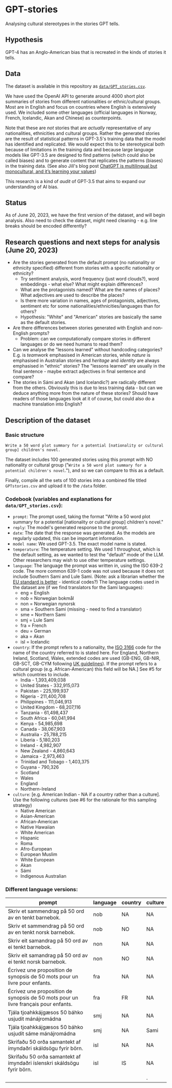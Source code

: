 # GPT-stories
Analysing cultural stereotypes in the stories GPT tells.

## Hypothesis
GPT-4 has an Anglo-American bias that is recreated in the kinds of stories it tells. 

## Data
The dataset is available in this repository as [`data/GPT_stories.csv`](https://github.com/MachineVisionUiB/GPT-stories/blob/main/data/GPT_stories.csv).

We have used the OpenAI API to generate around 4000 short plot summaries of stories from different nationalities or ethnic/cultural groups. Most are in English and focus on countries where English is extensively used. We included some other languages (official languages in Norway, French, Icelandic, Akan and Chinese) as counterpoints. 

Note that these are _not_ stories that are _actually_ representative of any nationalities, ethnicities and cultural groups. Rather the generated stories are the result of statistical patterns in GPT-3.5's training data that the model has identified and replicated. We would expect this to be stereotypical both because of limitations in the training data and because large language models like GPT-3.5 are designed to find patterns (which could also be called biases) and to generate content that replicates the patterns (biases) in the training data. (See also Jill's blog post [ChatGPT is multilingual but monocultural, and it’s learning your values](https://jilltxt.net/right-now-chatgpt-is-multilingual-but-monocultural-but-its-learning-your-values/))

This research is a kind of _audit_ of GPT-3.5 that aims to expand our understanding of AI bias. 

## Status 
As of June 20, 2023, we have the first version of the dataset, and will begin analysis. Also need to check the dataset, might need cleaning - e.g. line breaks should be encoded differently?

## Research questions and next steps for analysis (June 20, 2023)
- Are the stories generated from the default prompt (no nationality or ethnicity specified) different from stories with a specific nationality or ethnicity?
    - Try sentiment analysis, word frequency (just word clouds?), word embeddings - what else? What might explain differences?
    - What are the protagonists named? What are the names of places? What adjectives are used to describe the places?
    - Is there more variation in names, ages of protagonists, adjectives, sentiment etc for some nationalities/ethnicities/languages than for others?
    - Hypothesis: "White" and "American" stories are basically the same as the default stories.
- Are there differences between stories generated with English and non-English prompts?
    - Problem: can we computationally compare stories in different languages or do we need humans to read them?
- Can we analyse the "lessons learned" without handcoding categories? E.g. is _teamwork_ emphasised in American stories, while _nature_ is emphasised in Australian stories and _heritage_ and _identity_ are always emphasised in "ethnic" stories? The "lessons learned" are usually in the final sentence - maybe extract adjectives in final sentence and compare?
- The stories in Sámi and Akan (and Icelandic?) are radically different from the others. Obviously this is due to less training data - but can we deduce anything more from the nature of these stories? Should have readers of those languages look at it of course, but could also do a machine translation into English?
  
## Description of the dataset
### Basic structure
`Write a 50 word plot summary for a potential [nationality or cultural group] children's novel.`

The dataset includes 100 generated stories using this prompt with NO nationality or cultural group ("`Write a 50 word plot summary for a potential children's novel`."), and  so we can compare to this as a default. 

Finally, compile all the sets of 100 stories into a combined file titled `GPTstories.csv` and upload it to the `/data` folder.

### Codebook (variables and explanations for `data/GPT_stories.csv`):
  - `prompt`: The prompt used, taking the format "Write a 50 word plot summary for a potential [nationality or cultural group] children's novel."
  - `reply`: The model's generated response to the prompt.
  - `date`: The date that the response was generated. As the models are regularly updated, this can be important information.
  - `model name`: We used GPT-3.5. The exact model name is stated.
  - `temperature`: The temperature setting. We used 1 throughout, which is the default setting, as we wanted to test the "default" mode of the LLM. Other researchers may wish to use other temperature settings. 
  - `language`: The language the prompt was written in, using the ISO 639-2 code. The more common 639-1 code was not used because it does not include Southern Sami and Lule Sami. (Note: ask a librarian whether the [EU standard is better](https://op.europa.eu/en/web/eu-vocabularies/dataset/-/resource?uri=http://publications.europa.eu/resource/dataset/eurovoc) - identical codes?) The language codes used in the dataset are (if we find translators for the Sami languages):
      - eng = English
      - nob = Norwegian bokmål
      - non = Norwegian nynorsk
      - sma = Southern Sami (missing - need to find a translator)
      - sme = Northern Sami
      - smj = Lule Sami
      - fra = French
      - deu = German
      - aka = Akan
      - isl = Icelandic 
  - `country`: If the prompt refers to a nationality, the [ISO 3166](https://en.wikipedia.org/wiki/ISO_3166-2) code for the name of the country referred to is stated here. For England, Northern Ireland, Scotland, Wales, extended codes are used (GB-ENG, GB-NIR, GB-SCT, GB-CYM following [UK guidelines](https://www.gov.uk/government/publications/open-standards-for-government/country-codes)). If the prompt refers to a cultural group (e.g. African-American) this field will be NA.] See #5 for which countries to include.
      - India - 1,393,409,038
      - United States - 332,915,073
      - Pakistan - 225,199,937
      - Nigeria - 211,400,708
      - Philippines - 111,046,913
      - United Kingdom - 68,207,116
      - Tanzania - 61,498,437
      - South Africa - 60,041,994
      - Kenya - 54,985,698
      - Canada - 38,067,903
      - Australia - 25,788,215
      - Liberia - 5,180,203
      - Ireland - 4,982,907
      - New Zealand - 4,860,643
      - Jamaica - 2,973,463
      - Trinidad and Tobago - 1,403,375
      - Guyana - 790,326
      - Scotland
      - Wales
      - England
      - Northern-Ireland
  - `culture`: [e.g. American Indian - NA if a country rather than a culture]. Use the following cultures (see #6 for the rationale for this sampling strategy) 
      - Native American 
      - Asian-American
      - African-American
      - Native Hawaiian
      - White American
      - Hispanic
      - Roma
      - Afro-European
      - European Muslim
      - White European
      - Akan
      - Sámi
      - Indigenous Australian

### Different language versions:

|  prompt | language  | country  | culture |
|---|---|---|---|
| Skriv et sammendrag på 50 ord av en tenkt barnebok. | nob | NA | NA |
| Skriv et sammendrag på 50 ord av en tenkt norsk barnebok. | nob | NO | NA |
| Skriv eit samandrag på 50 ord av ei tenkt barnebok. | non | NA | NA |
| Skriv eit samandrag på 50 ord av ei tenkt norsk barnebok. | non | NO | NA |
| Écrivez une proposition de synopsis de 50 mots pour un livre pour enfants.| fra | NA | NA |
| Écrivez une proposition de synopsis de 50 mots pour un livre français pour enfants.| fra | FR | NA |
| Tjála tjoahkkájgæsos 50 báhko usjudit mánájromádna  | smj  | NA | NA |
| Tjála tjoahkkájgæsos 50 báhko usjudit sáme mánájromádna | smj  | NA | Sami |
| Skrifaðu 50 orða samantekt af ímyndaðri skáldsögu fyrir börn.  |  isl | NA  | NA |
| Skrifaðu 50 orða samantekt af ímyndaðri íslenskri skáldsögu fyrir börn. | isl  | IS | NA | 
|   |   |   |. |

